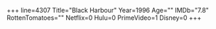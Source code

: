 +++
line=4307
Title="Black Harbour"
Year=1996
Age=""
IMDb="7.8"
RottenTomatoes=""
Netflix=0
Hulu=0
PrimeVideo=1
Disney=0
+++

